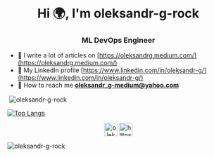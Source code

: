 <h1 align="center">Hi 🌍, I'm oleksandr-g-rock</h1>
<h3 align="center">ML DevOps Engineer</h3>

- 📜 I write a lot of articles on [https://oleksandrg.medium.com/](https://oleksandrg.medium.com/)
- 📶 My LinkedIn profile [https://www.linkedin.com/in/oleksandr-g/](https://www.linkedin.com/in/oleksandr-g/)
- 📧 How to reach me **oleksandr_g-medium@yahoo.com**


<p>&nbsp;<img align="center" src="https://github-readme-stats.vercel.app/api?username=oleksandr-g-rock&show_icons=true&theme= highcontrast" alt="oleksandr-g-rock" /></p>


[![Top Langs](https://github-readme-stats.vercel.app/api/top-langs/?username=oleksandr-g-rock&layout=compact)](https://github.com/anuraghazra/github-readme-stats)






<p align="center"> 
<a href="https://linkedin.com/in/oleksandr-g/" target="blank"><img align="center" src="https://cdn.jsdelivr.net/npm/simple-icons@3.0.1/icons/linkedin.svg" alt="oleksandr-g" height="30" width="30" /></a>
<a href="https://oleksandrg.medium.com/" target="blank"><img align="center" src="https://cdn.jsdelivr.net/npm/simple-icons@3.0.1/icons/medium.svg" alt="https://oleksandrg.medium.com/" height="30" width="30" /></a>
</p>

<p align="left"> <img src="https://komarev.com/ghpvc/?username=oleksandr-g-rock" alt="oleksandr-g-rock" /> </p>
